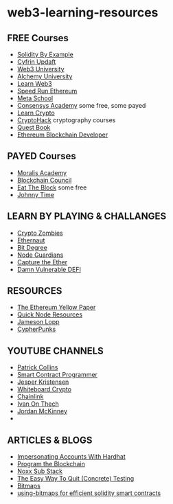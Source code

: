 # web3-learning-resources

## FREE Courses 
- [Solidity By Example](https://solidity-by-example.org/)
- [Cyfrin Updaft](https://updraft.cyfrin.io/)
- [Web3 University](https://www.web3.university/)
- [Alchemy University](https://www.alchemy.com/university/courses/)
- [Learn Web3](https://learnweb3.io/)
- [Speed Run Ethereum](https://speedrunethereum.com/)
- [Meta School](https://metaschool.so/)
- [Consensys Academy](https://courses.consensys.net/collections) some free, some payed
- [Learn Crypto](https://learncrypto.com/)
- [CryptoHack](https://cryptohack.org/) cryptography courses
- [Quest Book](https://learn.questbook.xyz/)
- [Ethereum Blockchain Developer](https://ethereum-blockchain-developer.com/)

## PAYED Courses
- [Moralis Academy](https://academy.moralis.io/)
- [Blockchain Council](https://www.blockchain-council.org/)
- [Eat The Block](https://eattheblocks.com/) some free
- [Johnny Time](https://johnnytime.xyz/)

## LEARN BY PLAYING & CHALLANGES
- [Crypto Zombies](https://cryptozombies.io/)
- [Ethernaut](https://ethernaut.openzeppelin.com/)
- [Bit Degree](https://www.bitdegree.org/)
- [Node Guardians](https://nodeguardians.io/)
- [Capture the Ether](https://capturetheether.com/)
- [Damn Vulnerable DEFI](https://www.damnvulnerabledefi.xyz/)

## RESOURCES
- [The Ethereum Yellow Paper](https://ethereum.github.io/yellowpaper/paper.pdf)
- [Quick Node Resources](https://www.quicknode.com/guides/welcome)
- [Jameson Lopp](https://www.lopp.net/bitcoin-information.html)
- [CypherPunks](https://cypherpunks-core.github.io/ethereumbook/)

## YOUTUBE CHANNELS
- [Patrick Collins](https://www.youtube.com/@PatrickAlphaC)
- [Smart Contract Programmer](https://www.youtube.com/@smartcontractprogrammer)
- [Jesper Kristensen](https://www.youtube.com/@cryptojesperk)
- [Whiteboard Crypto](https://www.youtube.com/@WhiteboardCrypto)
- [Chainlink](https://www.youtube.com/@chainlink)
- [Ivan On Thech](https://www.youtube.com/@IvanOnTech)
- [Jordan McKinney](https://www.youtube.com/@jordanmmck)
- 
## ARTICLES & BLOGS
- [Impersonating Accounts With Hardhat](https://medium.com/coinmonks/impersonating-accounts-with-hardhat-21212c94dcec)
- [Program the Blockchain](https://programtheblockchain.com/)
- [Noxx Sub Stack](https://noxx.substack.com/p)
- [The Easy Way To Quit (Concrete) Testing](https://hackmd.io/@SaferMaker/EVM-Sym-Test)
- [Bitmaps](https://soliditydeveloper.com/bitmaps)
- [using-bitmaps for efficient solidity smart contracts](https://hiddentao.com/archives/2018/12/10/using-bitmaps-for-efficient-solidity-smart-contracts)
